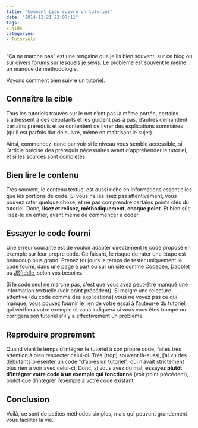 ```yaml
---
title: "Comment bien suivre un tutoriel"
date: "2014-12-21 22:07:11"
tags:
- aide
categories:
- Tutoriels
---
```


<q>Ça ne marche pas</q> est une rengaine que je lis bien souvent, sur ce blog ou sur divers forums sur lesquels je sévis. Le problème est souvent le même : un manque de méthodologie.

Voyons comment bien suivre un tutoriel.

<!--more-->

## Connaître la cible

Tous les tutoriels trouvés sur le net n’ont pas la même portée, certains s'adressent à des débutants et les guident pas à pas, d’autres demandent certains prérequis et se contentent de livrer des explications sommaires (qu'il est parfois dur de suivre, même en maîtrisant le sujet).

Ainsi, commencez-donc par voir si le niveau vous semble accessible, si l’article précise des prérequis nécessaires avant d’appréhender le tutoriel, et si les sources sont complètes.

## Bien lire le contenu

Très souvent, le contenu textuel est aussi riche en informations essentielles que les portions de code. Si vous ne les lisez pas attentivement, vous pouvez rater quelque chose, et ne pas comprendre certains points clés du tutoriel. Donc, **lisez et relisez, méthodiquement, chaque point**. Et bien sûr, lisez-le en entier, avant même de commencer à coder.

## Essayer le code fourni

Une erreur courante est de vouloir adapter directement le code proposé en exemple sur leur propre code. Ce faisant, le risque de rater une étape est beaucoup plus grand. Prenez toujours le temps de tester uniquement le code fourni, dans une page à part ou sur un site comme [Codepen](http://codepen.io/pen/), [Dabblet ](http://dabblet.com/)ou [JSfiddle](http://jsfiddle.net/), selon vos besoins.

Si le code seul ne marche pas, c'est que vous avez peut-être manqué une information textuelle (voir point précédent). Si malgré une relecture attentive (du code comme des explications) vous ne voyez pas ce qui manque, vous pouvez fournir le lien de votre essai à l’auteur-e du tutoriel, qui vérifiera votre exemple et vous indiquera si vous vous êtes trompé ou corrigera son tutoriel s'il y a effectivement un problème.

## Reproduire proprement

Quand vient le temps d’intégrer le tutoriel à son propre code, faites très attention à bien respecter celui-ci. Très (trop) souvent là-aussi, j’ai vu des débutants présenter un code "d’après un tutoriel", qui n’avait strictement plus rien à voir avec celui-ci. Donc, si vous avez du mal, **essayez plutôt d’intégrer votre code à un exemple qui fonctionne** (voir point précédent), plutôt que d’intégrer l’exemple à votre code existant.

## Conclusion

Voilà, ce sont de petites méthodes simples, mais qui peuvent grandement vous faciliter la vie.
